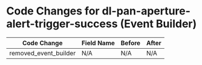 # Code Changes for dl-pan-aperture-alert-trigger-success (Event Builder)

| Code Change | Field Name | Before | After |
|-------------|------------|--------|-------|
| removed_event_builder | N/A | N/A | N/A |